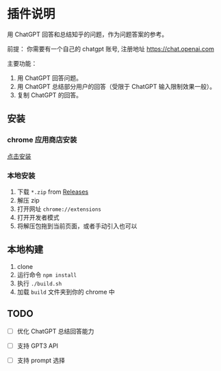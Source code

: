 # 插件说明

用 ChatGPT 回答和总结知乎的问题，作为问题答案的参考。

前提：
你需要有一个自己的 chatgpt 账号, 注册地址 https://chat.openai.com

主要功能：
1. 用 ChatGPT 回答问题。
2. 用 ChatGPT 总结部分用户的回答（受限于 ChatGPT 输入限制效果一般）。
3. 复制 ChatGPT 的回答。


## 安装

### chrome 应用商店安装

[点击安装](https://chrome.google.com/webstore/detail/chatgpt-for-zhihu-answer/odancjbkgpejldfefcloihopaoeefppe)

### 本地安装

1. 下载 `*.zip` from [Releases](https://github.com/cacarun/chatgpt-zhihu-summary-extension/releases)
2. 解压 zip
3. 打开网址 `chrome://extensions`
4. 打开开发者模式
5. 将解压包拖到当前页面，或者手动引入也可以

## 本地构建

1. clone
2. 运行命令 `npm install`
3. 执行 `./build.sh`
4. 加载 `build` 文件夹到你的 chrome 中

## TODO

- [ ] 优化 ChatGPT 总结回答能力
- [ ] 支持 GPT3 API
- [ ] 支持 prompt 选择

